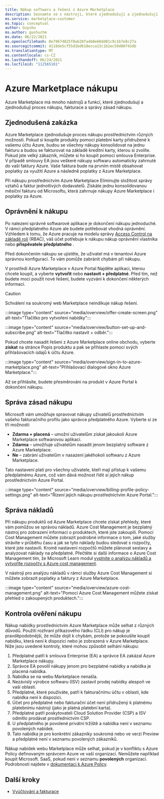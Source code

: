```yaml
---
title: Nákup softwaru a řešení z Azure Marketplace
description: Seznamte se s nástroji, které zjednodušují a zjednodušují nákupy a správu softwaru v Azure Marketplace.
ms.service: marketplace-customer
ms.topic: conceptual
author: Guyshu
ms.author: gushuchm
ms.date: 06/22/2021
ms.openlocfilehash: 0e79674825f8ab28fa4b0e68dd01c9c1b7e8c27a
ms.sourcegitcommit: 4118de5cf55d1bd618ecca13c1b2ec59d80f43db
ms.translationtype: MT
ms.contentlocale: cs-CZ
ms.lasthandoff: 06/24/2021
ms.locfileid: "112565181"
---
```

# <a name="azure-marketplace-purchasing"></a>Azure Marketplace nákupu

Azure Marketplace má mnoho nástrojů a funkcí, které zjednodušují a zjednodušují proces nákupu, fakturace a správy zásad nákupu.

## <a name="simplified-procurement"></a>Zjednodušená zakázka

Azure Marketplace zjednodušuje proces nákupu prostřednictvím různých možností. Pokud si koupíte produkty pomocí platební karty přidružené k vašemu účtu Azure, budou se všechny nákupy konsolidovat na jednu fakturu a budou se fakturovat na základě kreditní karty, kterou si zvolíte. Pokud jste velký zákazník, můžete si ho koupit pomocí smlouva Enterprise. V případě smlouvy EA jsou veškeré nákupy softwaru automaticky zahrnuté do vaší faktury Azure. Vaše faktura bude na prvním místě obsahovat poplatky za využití Azure a následně poplatky z Azure Marketplace.

Při nákupu prostřednictvím Azure Marketplace Eliminujte složitost správy vztahů a faktur jednotlivých dodavatelů. Získáte jednu konsolidovanou měsíční fakturu od Microsoftu, která zahrnuje nákupy Azure Marketplace i poplatky za Azure.

## <a name="permission-to-purchase"></a>Oprávnění k nákupu

Po nalezení správné softwarové aplikace je dokončení nákupu jednoduché. V rámci předplatného Azure ale budete potřebovat vhodná oprávnění. Vzhledem k tomu, že Azure pracuje na modelu správy [Access Control na základě rolí](/azure/role-based-access-control/overview) (RBAC), váš účet potřebuje k nákupu nákup oprávnění vlastníka nebo **přispěvatele** **předplatného** .

Před dokončením nákupu se ujistěte, že uživatel má v tenantovi Azure správnou konfiguraci. To vám pomůže zabránit chybám při nákupu.

V prostředí Azure Marketplace v Azure Portal Najděte aplikaci, kterou chcete koupit, a vyberte **vytvořit** nebo **nastavit + předplatné**. Před tím, než budete moci použít nové řešení, budete vyzváni k dokončení některých informací.

> [!CAUTION]
> Schválení na soukromý web Marketplace neindikuje nákup řešení.

:::image type="content" source="media/overview/offer-create-screen.png" alt-text="Tlačítko pro vytvoření nabídky":::

:::image type="content" source="media/overview/button-set-up-and-subscribe.png" alt-text="Tlačítko nastavit + odběr.":::

Pokud chcete nasadit řešení z Azure Marketplace online obchodu, vyberte **získat** na stránce Popis produktu a pak se přihlaste pomocí svých přihlašovacích údajů k účtu Azure.

:::image type="content" source="media/overview/sign-in-to-azure-marketplace.png" alt-text="Přihlašovací dialogové okno Azure Marketplace.":::

Až se přihlásíte, budete přesměrováni na produkt v Azure Portal k dokončení nákupu.

## <a name="purchase-policy-management"></a>Správa zásad nákupu

Microsoft vám umožňuje spravovat nákupy uživatelů prostřednictvím vašeho fakturačního profilu jako správce předplatného Azure. Vyberte si ze tří možností:

- **Zdarma + placená** – umožní uživatelům získat jakoukoli Azure Marketplace softwarovou aplikaci.
- **Zdarma** – umožňuje uživatelům nasadit jenom bezplatný software z Azure Marketplace.
- **Ne** – zabrání uživatelům v nasazení jakéhokoli softwaru z Azure Marketplace.

Tato nastavení platí pro všechny uživatele, kteří mají přístup k vašemu předplatnému Azure, což vám dává možnost řídit si jejich nákup prostřednictvím Azure Portal.

:::image type="content" source="media/overview/billing-profile-policy-settings.png" alt-text="Řízení jejich nákupu prostřednictvím Azure Portal.":::

## <a name="cost-management"></a>Správa nákladů

Při nákupu produktů od Azure Marketplace chcete získat přehledy, které vám pomůžou se správou nákladů. Azure Cost Management je bezplatný nástroj pro zobrazení informací o produktech, které jste zakoupili. Pomocí Cost Management můžete zobrazit podrobné informace o tom, jaké služby strávíte v průběhu času a jak se tyto náklady budou sledovat s rozpočty, které jste nastavili. Kromě nastavení rozpočtů můžete plánovat sestavy a analyzovat náklady na předplatné. Přečtěte si další informace o Azure Cost Management tím, že Microsoft Learn modul [vyplníte o analýzu nákladů a vytvoříte rozpočty s Azure cost management](/learn/modules/analyze-costs-create-budgets-azure-cost-management/).

V nástroji pro analýzu nákladů v rámci služby Azure Cost Management si můžete zobrazit poplatky a faktury z Azure Marketplace.

:::image type="content" source="media/overview/azure-cost-management.png" alt-text="Pomocí Azure Cost Management můžete získat přehled o zakoupených produktech.":::

## <a name="purchase-validation-checks"></a>Kontrola ověření nákupu

Nákup nabídky prostřednictvím Azure Marketplace může selhat z různých důvodů. Použití rozhraní příkazového řádku (CLI) pro nákup je pravděpodobnější, že může dojít k chybám, protože se pokoušíte koupit nabídku, která není k dispozici nebo je zobrazená v Azure Marketplace. Níže jsou uvedené kontroly, které mohou způsobit selhání nákupu:

1. Předplatné patří k smlouva Enterprise (EA) a správce EA zakázal Azure Marketplace nákupy.
1. Správce EA povolil nákupy jenom pro bezplatné nabídky a nabídka je placená nabídka.
1. Nabídka se na webu Marketplace nenašla.
1. Nezávislý výrobce softwaru (ISV) zastavil prodej nabídky alespoň ve vaší oblasti.
1. Předplatné, které používáte, patří k fakturačnímu účtu v oblasti, kde nabídka není k dispozici.
1. Účet pro předplatné nebo fakturační účet není přidružený k platnému platebnímu nástroji (jako je platná platební karta).
1. Předplatné patří poskytovateli Cloud Solution Provider (CSP) a ISV odmítlo prodávat prostřednictvím CSP.
1. U předplatného je povolené privátní tržiště a nabídka není v seznamu povolených nabídek.
1. Tato nabídka je pro konkrétní zákazníky soukromá nebo ve verzi Preview a předplatné není v seznamu povolených zákazníků.

Nákup nabídek webu Marketplace může selhat, pokud je v konfliktu s Azure Policy definovaným správcem Azure ve vaší organizaci. Nemůžete například koupit Microsoft. SaaS, pokud není v seznamu **povolených** organizací. Podrobnosti najdete v [dokumentaci k Azure Policy](/azure/governance/policy/).

## <a name="next-steps"></a>Další kroky

- [Vyúčtování a fakturace](billing-invoicing.md)